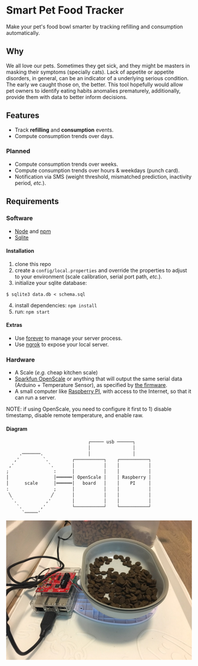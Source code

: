 # Smart Pet Food Tracker

Make your pet's food bowl smarter by tracking refilling and consumption
automatically.

Why
---

We all love our pets. Sometimes they get sick, and they might be masters in
masking their symptoms (specially cats). Lack of appetite or appetite disorders,
in general, can be an indicator of a underlying serious condition. The early we
caught those on, the better. This tool hopefully would allow pet owners to
identify eating habits anomalies prematurely, additionally, provide them with
data to better inform decisions.

Features
--------

 * Track **refilling** and **consumption** events.
 * Compute consumption trends over days.

### Planned

 * Compute consumption trends over weeks.
 * Compute consumption trends over hours & weekdays (punch card).
 * Notification via SMS (weight threshold, mismatched prediction, inactivity period, _etc._).

Requirements
------------

### Software

 * [Node](https://nodejs.org) and [npm](https://www.npmjs.com/)
 * [Sqlite](https://www.sqlite.org/)

#### Installation

 1. clone this repo
 2. create a `config/local.properties` and override the properties to adjust to
    your environment (scale calibration, serial port path, _etc._).
 3. initialize your sqlite database:
  ```console
  $ sqlite3 data.db < schema.sql
  ```
 4. install dependencies: `npm install`
 4. run: `npm start`

#### Extras

 * Use [forever](https://github.com/foreverjs/forever) to manage your server process.
 * Use [ngrok](https://ngrok.com/) to expose your local server.
 
### Hardware

 * A Scale (_e.g._ cheap kitchen scale)
 * [Sparkfun OpenScale](https://www.sparkfun.com/products/13261) or anything that
   will output the same serial data (Arduino + Temperature Sensor), as specified
   by [the firmware](https://github.com/sparkfun/OpenScale).
 * A small computer like [Raspberry PI](https://www.raspberrypi.org/), with
   access to the Internet, so that it can run a server.
   
NOTE: if using OpenScale, you need to configure it first to 1) disable
timestamp, disable remote temperature, and enable raw.

#### Diagram

```
                               ┌───── usb ──────┐
                               │                │
     .───────.                 │                │
   ,'         `.         ┌───────────┐    ┌───────────┐
 ,'             `.       │           │    │           │
;                 :      │           │    │           │
│                 │══════│ OpenScale │    │ Raspberry │
│      scale      │══════│   board   │    │    PI     │
:                 ;      │           │    │           │
 ╲               ╱       │           │    │           │
  `.           ,'        │           │    │           │
    `.       ,'          └───────────┘    └───────────┘
      `─────'
```

![picture](images/pict1.jpg?raw=true "Picture")
